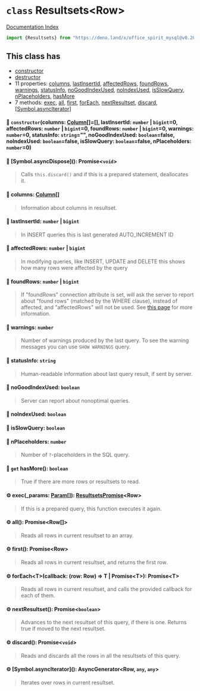 # `class` Resultsets\<Row>

[Documentation Index](../README.md)

```ts
import {Resultsets} from "https://deno.land/x/office_spirit_mysql@v0.20.0/mod.ts"
```

## This class has

- [constructor](#-constructorcolumns-column-lastinsertid-number--bigint0-affectedrows-number--bigint0-foundrows-number--bigint0-warnings-number0-statusinfo-string-nogoodindexused-booleanfalse-noindexused-booleanfalse-isslowquery-booleanfalse-nplaceholders-number0)
- [destructor](#-symbolasyncdispose-promisevoid)
- 11 properties:
[columns](#-columns-column),
[lastInsertId](#-lastinsertid-number--bigint),
[affectedRows](#-affectedrows-number--bigint),
[foundRows](#-foundrows-number--bigint),
[warnings](#-warnings-number),
[statusInfo](#-statusinfo-string),
[noGoodIndexUsed](#-nogoodindexused-boolean),
[noIndexUsed](#-noindexused-boolean),
[isSlowQuery](#-isslowquery-boolean),
[nPlaceholders](#-nplaceholders-number),
[hasMore](#-get-hasmore-boolean)
- 7 methods:
[exec](#-exec_params-param-resultsetspromiserow),
[all](#-all-promiserow),
[first](#-first-promiserow),
[forEach](#-foreachtcallback-row-row--t--promiset-promiset),
[nextResultset](#-nextresultset-promiseboolean),
[discard](#-discard-promisevoid),
[\[Symbol.asyncIterator\]](#-symbolasynciterator-asyncgeneratorrow-any-any)


#### 🔧 `constructor`(columns: [Column](../class.Column/README.md)\[]=\[], lastInsertId: `number` | `bigint`=0, affectedRows: `number` | `bigint`=0, foundRows: `number` | `bigint`=0, warnings: `number`=0, statusInfo: `string`="", noGoodIndexUsed: `boolean`=false, noIndexUsed: `boolean`=false, isSlowQuery: `boolean`=false, nPlaceholders: `number`=0)



#### 🔨 \[Symbol.asyncDispose](): Promise\<`void`>

> Calls `this.discard()` and if this is a prepared statement, deallocates it.



#### 📄 columns: [Column](../class.Column/README.md)\[]

> Information about columns in resultset.



#### 📄 lastInsertId: `number` | `bigint`

> In INSERT queries this is last generated AUTO_INCREMENT ID



#### 📄 affectedRows: `number` | `bigint`

> In modifying queries, like INSERT, UPDATE and DELETE this shows how many rows were affected by the query



#### 📄 foundRows: `number` | `bigint`

> If "foundRows" connection attribute is set, will ask the server to report about "found rows" (matched by the WHERE clause), instead of affected, and "affectedRows" will not be used. See [this page](https://dev.mysql.com/doc/c-api/5.7/en/mysql-affected-rows.html) for more information.



#### 📄 warnings: `number`

> Number of warnings produced by the last query. To see the warning messages you can use `SHOW WARNINGS` query.



#### 📄 statusInfo: `string`

> Human-readable information about last query result, if sent by server.



#### 📄 noGoodIndexUsed: `boolean`

> Server can report about nonoptimal queries.



#### 📄 noIndexUsed: `boolean`



#### 📄 isSlowQuery: `boolean`



#### 📄 nPlaceholders: `number`

> Number of `?`-placeholders in the SQL query.



#### 📄 `get` hasMore(): `boolean`

> True if there are more rows or resultsets to read.



#### ⚙ exec(\_params: [Param](../type.Param/README.md)\[]): [ResultsetsPromise](../class.ResultsetsPromise/README.md)\<Row>

> If this is a prepared query, this function executes it again.



#### ⚙ all(): Promise\<Row\[]>

> Reads all rows in current resultset to an array.



#### ⚙ first(): Promise\<Row>

> Reads all rows in current resultset, and returns the first row.



#### ⚙ forEach\<T>(callback: (row: Row) => T | Promise\<T>): Promise\<T>

> Reads all rows in current resultset, and calls the provided callback for each of them.



#### ⚙ nextResultset(): Promise\<`boolean`>

> Advances to the next resultset of this query, if there is one. Returns true if moved to the next resultset.



#### ⚙ discard(): Promise\<`void`>

> Reads and discards all the rows in all the resultsets of this query.



#### ⚙ \[Symbol.asyncIterator](): AsyncGenerator\<Row, `any`, `any`>

> Iterates over rows in current resultset.




